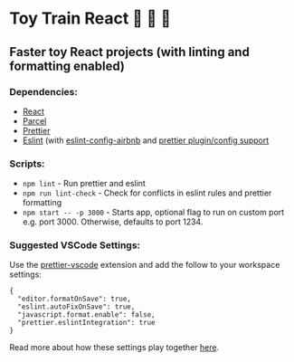 # Toy Train React 🚂 🚂 🚂
## Faster toy React projects (with linting and formatting enabled)

### Dependencies:
- [React](https://reactjs.org/)
- [Parcel](https://github.com/parcel-bundler/parcel)
- [Prettier](https://prettier.io/)
- [Eslint](https://eslint.org/) (with [eslint-config-airbnb](https://github.com/airbnb/javascript/tree/master/packages/eslint-config-airbnb) and [prettier plugin/config support](https://github.com/prettier/eslint-plugin-prettier)
  
### Scripts:
  - `npm lint` - Run prettier and eslint
  - `npm run lint-check` - Check for conflicts in eslint rules and prettier formatting
  - `npm start -- -p 3000` - Starts app, optional flag to run on custom port e.g. port 3000.  Otherwise, defaults to port 1234.
  
### Suggested VSCode Settings:
Use the [prettier-vscode](https://github.com/prettier/prettier-vscode) extension and add the follow to your workspace settings:
```
{ 
  "editor.formatOnSave": true,
  "eslint.autoFixOnSave": true,
  "javascript.format.enable": false,
  "prettier.eslintIntegration": true
}
```
Read more about how these settings play together [here](https://medium.com/@sgroff04/configure-eslint-prettier-and-flow-in-vs-code-for-react-development-c9d95db07213).